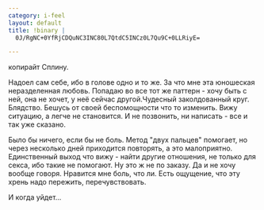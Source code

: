 ```yaml
--- 
category: i-feel
layout: default
title: !binary |
  0J/RgNC+0YfRjCDQuNC3INC80L7QtdC5INCz0L7Qu9C+0LLRiyE=

---
```

копирайт Сплину.

Надоел сам себе, ибо в голове одно и то же. За что мне эта юношеская неразделенная любовь. Попадаю во все тот же паттерн - хочу быть с ней, она не хочет, у неё сейчас другой.Чудесный заколдованный круг. Блядство. Бешусь от своей беспомощности что то изменить. Вижу ситуацию, а легче не становится. И не позвонить, ни написать - все и так уже сказано.

Было бы ничего, если бы не боль. Метод "двух пальцев" помогает, но через несколько дней приходится повторять, а это малоприятно. Единственный выход что вижу - найти другие отношения, не только для секса, ибо такие не помогают. Ну это ж не по заказу. Да и не хочу вообще говоря. Нравится мне боль, что ли. Есть ощущение, что эту хрень надо пережить, перечувствовать.

И когда уйдет...
